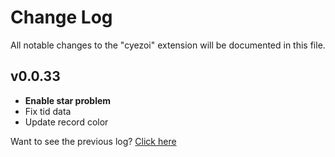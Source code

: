# Change Log

All notable changes to the "cyezoi" extension will be documented in this file.

## v0.0.33

- **Enable star problem**
- Fix tid data
- Update record color

Want to see the previous log? [Click here](https://github.com/CYEZOI/cyezoi-helper/commits/main/CHANGELOG.md)
